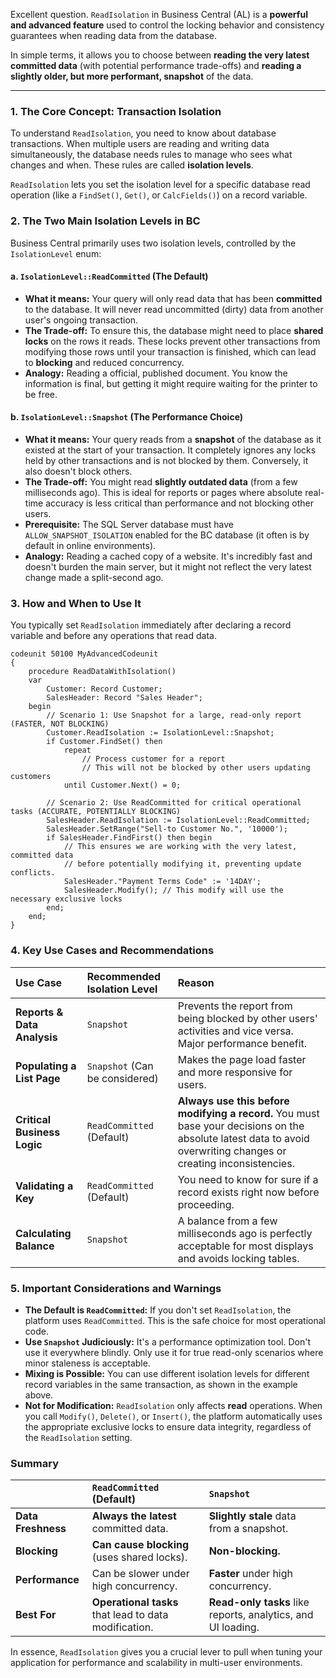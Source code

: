 Excellent question. `ReadIsolation` in Business Central (AL) is a **powerful and advanced feature** used to control the locking behavior and consistency guarantees when reading data from the database.

In simple terms, it allows you to choose between **reading the very latest committed data** (with potential performance trade-offs) and **reading a slightly older, but more performant, snapshot** of the data.

---

### 1. The Core Concept: Transaction Isolation

To understand `ReadIsolation`, you need to know about database transactions. When multiple users are reading and writing data simultaneously, the database needs rules to manage who sees what changes and when. These rules are called **isolation levels**.

`ReadIsolation` lets you set the isolation level for a specific database read operation (like a `FindSet()`, `Get()`, or `CalcFields()`) on a record variable.

### 2. The Two Main Isolation Levels in BC

Business Central primarily uses two isolation levels, controlled by the `IsolationLevel` enum:

#### a. `IsolationLevel::ReadCommitted` (The Default)

*   **What it means:** Your query will only read data that has been **committed** to the database. It will never read uncommitted (dirty) data from another user's ongoing transaction.
*   **The Trade-off:** To ensure this, the database might need to place **shared locks** on the rows it reads. These locks prevent other transactions from modifying those rows until your transaction is finished, which can lead to **blocking** and reduced concurrency.
*   **Analogy:** Reading a official, published document. You know the information is final, but getting it might require waiting for the printer to be free.

#### b. `IsolationLevel::Snapshot` (The Performance Choice)

*   **What it means:** Your query reads from a **snapshot** of the database as it existed at the start of your transaction. It completely ignores any locks held by other transactions and is not blocked by them. Conversely, it also doesn't block others.
*   **The Trade-off:** You might read **slightly outdated data** (from a few milliseconds ago). This is ideal for reports or pages where absolute real-time accuracy is less critical than performance and not blocking other users.
*   **Prerequisite:** The SQL Server database must have `ALLOW_SNAPSHOT_ISOLATION` enabled for the BC database (it often is by default in online environments).
*   **Analogy:** Reading a cached copy of a website. It's incredibly fast and doesn't burden the main server, but it might not reflect the very latest change made a split-second ago.

### 3. How and When to Use It

You typically set `ReadIsolation` immediately after declaring a record variable and before any operations that read data.

```al
codeunit 50100 MyAdvancedCodeunit
{
    procedure ReadDataWithIsolation()
    var
        Customer: Record Customer;
        SalesHeader: Record "Sales Header";
    begin
        // Scenario 1: Use Snapshot for a large, read-only report (FASTER, NOT BLOCKING)
        Customer.ReadIsolation := IsolationLevel::Snapshot;
        if Customer.FindSet() then
            repeat
                // Process customer for a report
                // This will not be blocked by other users updating customers
            until Customer.Next() = 0;

        // Scenario 2: Use ReadCommitted for critical operational tasks (ACCURATE, POTENTIALLY BLOCKING)
        SalesHeader.ReadIsolation := IsolationLevel::ReadCommitted;
        SalesHeader.SetRange("Sell-to Customer No.", '10000');
        if SalesHeader.FindFirst() then begin
            // This ensures we are working with the very latest, committed data
            // before potentially modifying it, preventing update conflicts.
            SalesHeader."Payment Terms Code" := '14DAY';
            SalesHeader.Modify(); // This modify will use the necessary exclusive locks
        end;
    end;
}
```

### 4. Key Use Cases and Recommendations

| Use Case | Recommended Isolation Level | Reason |
| :--- | :--- | :--- |
| **Reports & Data Analysis** | `Snapshot` | Prevents the report from being blocked by other users' activities and vice versa. Major performance benefit. |
| **Populating a List Page** | `Snapshot` (Can be considered) | Makes the page load faster and more responsive for users. |
| **Critical Business Logic** | `ReadCommitted` (Default) | **Always use this before modifying a record.** You must base your decisions on the absolute latest data to avoid overwriting changes or creating inconsistencies. |
| **Validating a Key** | `ReadCommitted` (Default) | You need to know for sure if a record exists right now before proceeding. |
| **Calculating Balance** | `Snapshot` | A balance from a few milliseconds ago is perfectly acceptable for most displays and avoids locking tables. |

### 5. Important Considerations and Warnings

*   **The Default is `ReadCommitted`:** If you don't set `ReadIsolation`, the platform uses `ReadCommitted`. This is the safe choice for most operational code.
*   **Use `Snapshot` Judiciously:** It's a performance optimization tool. Don't use it everywhere blindly. Only use it for true read-only scenarios where minor staleness is acceptable.
*   **Mixing is Possible:** You can use different isolation levels for different record variables in the same transaction, as shown in the example above.
*   **Not for Modification:** `ReadIsolation` only affects **read** operations. When you call `Modify()`, `Delete()`, or `Insert()`, the platform automatically uses the appropriate exclusive locks to ensure data integrity, regardless of the `ReadIsolation` setting.

### Summary

| | `ReadCommitted` (Default) | `Snapshot` |
| :--- | :--- | :--- |
| **Data Freshness** | **Always the latest** committed data. | **Slightly stale** data from a snapshot. |
| **Blocking** | **Can cause blocking** (uses shared locks). | **Non-blocking.** |
| **Performance** | Can be slower under high concurrency. | **Faster** under high concurrency. |
| **Best For** | **Operational tasks** that lead to data modification. | **Read-only tasks** like reports, analytics, and UI loading. |

In essence, `ReadIsolation` gives you a crucial lever to pull when tuning your application for performance and scalability in multi-user environments.
